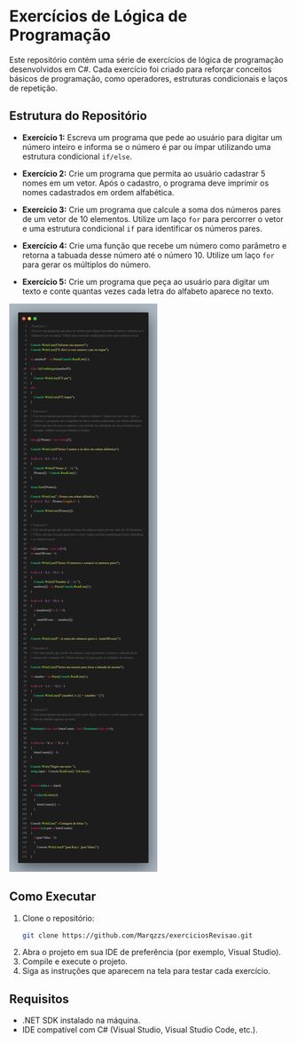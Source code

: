 # Exercícios de Lógica de Programação

Este repositório contém uma série de exercícios de lógica de programação desenvolvidos em C#. Cada exercício foi criado para reforçar conceitos básicos de programação, como operadores, estruturas condicionais e laços de repetição.

## Estrutura do Repositório

-   **Exercício 1:** Escreva um programa que pede ao usuário para digitar um número inteiro e informa se o número é par ou ímpar utilizando uma estrutura condicional `if/else`.

-   **Exercício 2:** Crie um programa que permita ao usuário cadastrar 5 nomes em um vetor. Após o cadastro, o programa deve imprimir os nomes cadastrados em ordem alfabética.

-   **Exercício 3:** Crie um programa que calcule a soma dos números pares de um vetor de 10 elementos. Utilize um laço `for` para percorrer o vetor e uma estrutura condicional `if` para identificar os números pares.

-   **Exercício 4:** Crie uma função que recebe um número como parâmetro e retorna a tabuada desse número até o número 10. Utilize um laço `for` para gerar os múltiplos do número.

-   **Exercício 5:** Crie um programa que peça ao usuário para digitar um texto e conte quantas vezes cada letra do alfabeto aparece no texto.

![Descrição da Imagem](code.png)

## Como Executar

1. Clone o repositório:
    ```bash
    git clone https://github.com/Marqzzs/exerciciosRevisao.git
    ```
2. Abra o projeto em sua IDE de preferência (por exemplo, Visual Studio).
3. Compile e execute o projeto.
4. Siga as instruções que aparecem na tela para testar cada exercício.

## Requisitos

-   .NET SDK instalado na máquina.
-   IDE compatível com C# (Visual Studio, Visual Studio Code, etc.).
